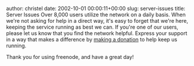 author: christel
date: 2002-10-01 00:00:11+00:00
slug: server-issues
title: Server Issues
Over 8,000 users utilize the network on a daily basis.  When we're not asking for help in a direct way, it's easy to forget that we're here, keeping the service running as best we can. If you're one of our users, please let us know that you find the network helpful.  Express your support in a way that makes a difference by  [making a donation](http://freenode.net/contributions.shtml)  to help keep us running.

Thank you for using freenode, and have a great day!
